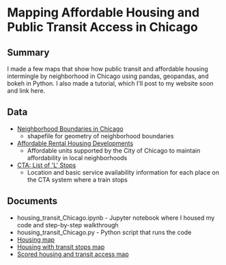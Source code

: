 # Mapping Affordable Housing and Public Transit Access in Chicago
## Summary

I made a few maps that show how public transit and affordable housing intermingle by neighborhood in Chicago using pandas, geopandas, and bokeh in Python. I also made a tutorial, which I'll post to my website soon and link here.

## Data
- [Neighborhood Boundaries in Chicago](https://data.cityofchicago.org/Facilities-Geographic-Boundaries/Boundaries-Neighborhoods/bbvz-uum9)
   - shapefile for geometry of neighborhood boundaries
- [Affordable Rental Housing Developments](https://data.cityofchicago.org/Community-Economic-Development/Affordable-Rental-Housing-Developments/s6ha-ppgi)
   - Affordable units supported by the City of Chicago to maintain affordability in local neighborhoods
- [CTA: List of 'L' Stops](https://data.cityofchicago.org/Transportation/CTA-System-Information-List-of-L-Stops/8pix-ypme)
   - Location and basic service availability information for each place on the CTA system where a train stops

## Documents

- housing_transit_Chicago.ipynb - Jupyter notebook where I housed my code and step-by-step walkthrough
- housing_transit_Chicago.py - Python script that runs the code
- [Housing map](https://www.annagrumman.com/wp-content/uploads/2020/07/housing-bokeh.html)
- [Housing with transit stops map](https://www.annagrumman.com/wp-content/uploads/2020/07/transit-housing.html)
- [Scored housing and transit access map](https://www.annagrumman.com/wp-content/uploads/2020/07/transit-housing-score.html)
